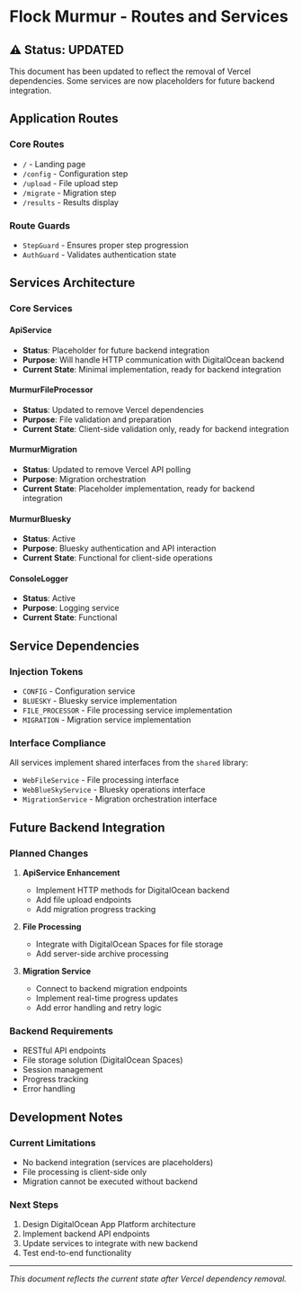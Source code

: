 # Flock Murmur - Routes and Services

## ⚠️ Status: UPDATED

This document has been updated to reflect the removal of Vercel dependencies. Some services are now placeholders for future backend integration.

## Application Routes

### Core Routes
- `/` - Landing page
- `/config` - Configuration step
- `/upload` - File upload step  
- `/migrate` - Migration step
- `/results` - Results display

### Route Guards
- `StepGuard` - Ensures proper step progression
- `AuthGuard` - Validates authentication state

## Services Architecture

### Core Services

#### ApiService
- **Status**: Placeholder for future backend integration
- **Purpose**: Will handle HTTP communication with DigitalOcean backend
- **Current State**: Minimal implementation, ready for backend integration

#### MurmurFileProcessor
- **Status**: Updated to remove Vercel dependencies
- **Purpose**: File validation and preparation
- **Current State**: Client-side validation only, ready for backend integration

#### MurmurMigration  
- **Status**: Updated to remove Vercel API polling
- **Purpose**: Migration orchestration
- **Current State**: Placeholder implementation, ready for backend integration

#### MurmurBluesky
- **Status**: Active
- **Purpose**: Bluesky authentication and API interaction
- **Current State**: Functional for client-side operations

#### ConsoleLogger
- **Status**: Active
- **Purpose**: Logging service
- **Current State**: Functional

## Service Dependencies

### Injection Tokens
- `CONFIG` - Configuration service
- `BLUESKY` - Bluesky service implementation
- `FILE_PROCESSOR` - File processing service implementation
- `MIGRATION` - Migration service implementation

### Interface Compliance
All services implement shared interfaces from the `shared` library:
- `WebFileService` - File processing interface
- `WebBlueSkyService` - Bluesky operations interface
- `MigrationService` - Migration orchestration interface

## Future Backend Integration

### Planned Changes
1. **ApiService Enhancement**
   - Implement HTTP methods for DigitalOcean backend
   - Add file upload endpoints
   - Add migration progress tracking

2. **File Processing**
   - Integrate with DigitalOcean Spaces for file storage
   - Add server-side archive processing

3. **Migration Service**
   - Connect to backend migration endpoints
   - Implement real-time progress updates
   - Add error handling and retry logic

### Backend Requirements
- RESTful API endpoints
- File storage solution (DigitalOcean Spaces)
- Session management
- Progress tracking
- Error handling

## Development Notes

### Current Limitations
- No backend integration (services are placeholders)
- File processing is client-side only
- Migration cannot be executed without backend

### Next Steps
1. Design DigitalOcean App Platform architecture
2. Implement backend API endpoints
3. Update services to integrate with new backend
4. Test end-to-end functionality

---

*This document reflects the current state after Vercel dependency removal.*